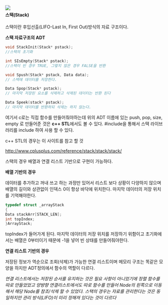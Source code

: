 <img src="https://img.shields.io/badge/Update-20.01.22-blue" align = "left">

#### 스택(Stack) 

스택이란 후입선출(LIFO-Last In, First Out)방식의 자료 구조이다.  

**스택 자료구조의 ADT**

```C
void StackInit(Stack* pstack);
//스택의 초기화

int SIsEmpty(Stack* pstack);
//스택이 빈 경우 TRUE, 그렇지 않은 경우 FALSE을 반환

void Spush(Stack* pstack, Data data);
// 스택에 데이터를 저장한다.

Data Spop(Stack* pstack);
// 마지막 저장된 요소를 삭제하고 삭제된 데이터는 반환 된다

Data Speek(stack* pstack);
// 마지막 데이터를 반환하되 삭제는 하지 않는다.
```

여기서  c로는 직접 함수를 만들어줘야하는데 위의 ADT 이름에 있는 push, pop, size, empty 로 만들어준 것은 **c++ STL**에서도 볼 수 있다. #include<stack>을 통해서 스택 라이브러리를 include 하여 사용 할 수 있다. 

c++ STL의 경우는 이 사이트를 참고 할 것

http://www.cplusplus.com/reference/stack/stack/stack/

스택의 경우 배열과 연결 리스트 기반으로 구현이 가능하다.  

**배열 기반의 경우**

데이터를 추가하고 꺼내 쓰고 하는 과정만 있어서 리스트 보다 상황이 다양하지 않으며 배열의 길이와 상관없이 인덱스 0이 항상 바닥에 위치한다. 마지막 데이터의 저장 위치를 기억해야한다.

```c
typedef struct _arrayStack
{
Data stackArr[STACK_LEN];
int topIndex;
}ArrayStack;
```

topIndex가 들어가게 된다.  마지막 데이터의 저장 위치를 저장하기 위함이고 초기화에서는 배열은 0부터이기 때문에 -1을 넣어 빈 상태를 만들어줘야한다.

**연결 리스트 기반의 경우**

저장된 정보가 역순으로 조회(삭제)가 가능한 연결 리스트이며 메모리 구조는 똑같은 모양을 하지만 ADT정의에서 함수의 역할이 다르다.

*연결 리스트에서는 저장된 순서를 유지하는 것은 필요 사항이 아니었기에 정렬 함수를 따로 만들었었고 양뱡향 연결리스트에서도 따로 함수를 만들어 Node의 왼쪽으로 이동해서 해당 Node를 참조/삭제 할 수 있었다. 스택의 경우는 자료를 관리한다는 것은 동일하지만 관리 방식(LIFO)이 미리 정해져 있다는 것이 다르다*

